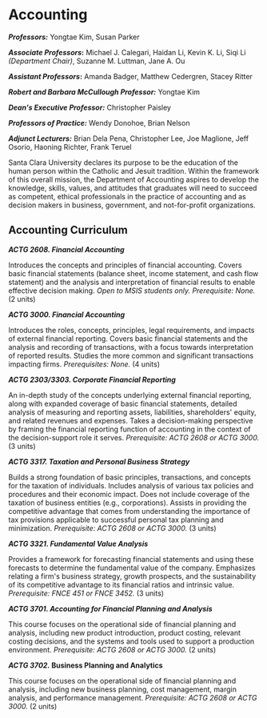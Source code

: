 Accounting
==========

***Professors:*** Yongtae Kim, Susan Parker

***Associate Professors*:** Michael J. Calegari, Haidan Li, Kevin K. Li, Siqi Li *(Department Chair)*, Suzanne M. Luttman, Jane A. Ou

***Assistant Professors*:** Amanda Badger, Matthew Cedergren, Stacey Ritter

***Robert and Barbara McCullough Professor:*** Yongtae Kim

***Dean's Executive Professor:*** Christopher Paisley

***Professors of Practice:*** Wendy Donohoe, Brian Nelson

***Adjunct Lecturers:*** Brian Dela Pena, Christopher Lee, Joe Maglione, Jeff Osorio, Haoning Richter, Frank Teruel

Santa Clara University declares its purpose to be the education of the human person within the Catholic and Jesuit tradition. Within the framework of this overall mission, the Department of Accounting aspires to develop the knowledge, skills, values, and attitudes that graduates will need to succeed as competent, ethical professionals in the practice of accounting and as decision makers in business, government, and not-for-profit organizations.

Accounting Curriculum
---------------------

***ACTG 2608. Financial Accounting***

Introduces the concepts and principles of financial accounting. Covers basic financial statements (balance sheet, income statement, and cash flow statement) and the analysis and interpretation of financial results to enable effective decision making. *Open to MSIS students only. Prerequisite: None.* (2 units)

***ACTG 3000. Financial Accounting***

Introduces the roles, concepts, principles, legal requirements, and impacts of external financial reporting. Covers basic financial statements and the analysis and recording of transactions, with a focus towards interpretation of reported results. Studies the more common and significant transactions impacting firms. *Prerequisites: None.* (4 units)

***ACTG 2303/3303. Corporate Financial Reporting***

An in-depth study of the concepts underlying external financial reporting, along with expanded coverage of basic financial statements, detailed analysis of measuring and reporting assets, liabilities, shareholders' equity, and related revenues and expenses. Takes a decision-making perspective by framing the financial reporting function of accounting in the context of the decision-support role it serves. *Prerequisite: ACTG 2608 or ACTG 3000.* (3 units)

***ACTG 3317. Taxation and Personal Business Strategy***

Builds a strong foundation of basic principles, transactions, and concepts for the taxation of individuals. Includes analysis of various tax policies and procedures and their economic impact. Does not include coverage of the taxation of business entities (e.g., corporations). Assists in providing the competitive advantage that comes from understanding the importance of tax provisions applicable to successful personal tax planning and minimization. *Prerequisite: ACTG 2608 or ACTG 3000.* (3 units)

***ACTG 3321. Fundamental Value Analysis***

Provides a framework for forecasting financial statements and using these forecasts to determine the fundamental value of the company. Emphasizes relating a firm's business strategy, growth prospects, and the sustainability of its competitive advantage to its financial ratios and intrinsic value. *Prerequisite: FNCE 451 or FNCE 3452.* (3 units)

***ACTG 3701. Accounting for Financial Planning and Analysis***

This course focuses on the operational side of financial planning and analysis, including new product introduction, product costing, relevant costing decisions, and the systems and tools used to support a production environment. *Prerequisite: ACTG 2608 or ACTG 3000.* (2 units)

***ACTG 3702.* Business Planning and Analytics**

This course focuses on the operational side of financial planning and analysis, including new business planning, cost management, margin analysis, and performance management. *Prerequisite: ACTG 2608 or ACTG 3000.* (2 units)
